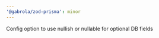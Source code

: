 ```yaml
---
'@gabrola/zod-prisma': minor
---
```


Config option to use nullish or nullable for optional DB fields
